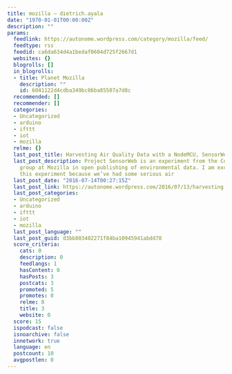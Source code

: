 ```yaml
---
title: mozilla – dietrich.ayala
date: "1970-01-01T00:00:00Z"
description: ""
params:
  feedlink: https://autonome.wordpress.com/category/mozilla/feed/
  feedtype: rss
  feedid: ca6da634d4a1bedaf0604d725f2667d1
  websites: {}
  blogrolls: []
  in_blogrolls:
  - title: Planet Mozilla
    description: ""
    id: 6041122d4cdba349bc86ba85507a7d8c
  recommended: []
  recommender: []
  categories:
  - Uncategorized
  - arduino
  - ifttt
  - iot
  - mozilla
  relme: {}
  last_post_title: Harvesting Air Quality Data with a NodeMCU, SensorWeb and IFTTT
  last_post_description: Project SensorWeb is an experiment from the Connected Devices
    group at Mozilla in open publishing of environmental data. I am excited about
    this experiment because we’ve had some serious air
  last_post_date: "2016-07-14T00:27:15Z"
  last_post_link: https://autonome.wordpress.com/2016/07/13/harvesting-air-quality-data-with-a-nodemcu-sensorweb-and-ifttt/
  last_post_categories:
  - Uncategorized
  - arduino
  - ifttt
  - iot
  - mozilla
  last_post_language: ""
  last_post_guid: d3bb803402271f84ba10945941abdd78
  score_criteria:
    cats: 0
    description: 0
    feedlangs: 1
    hasContent: 0
    hasPosts: 3
    postcats: 3
    promoted: 5
    promotes: 0
    relme: 0
    title: 3
    website: 0
  score: 15
  ispodcast: false
  isnoarchive: false
  innetwork: true
  language: en
  postcount: 10
  avgpostlen: 0
---
```

